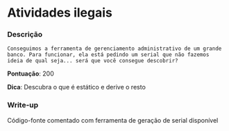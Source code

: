 # Atividades ilegais

### Descrição
```
Conseguimos a ferramenta de gerenciamento administrativo de um grande banco. Para funcionar, ela está pedindo um serial que não fazemos ideia de qual seja... será que você consegue descobrir?
```
**Pontuação**: 200

**Dica**: Descubra o que é estático e derive o resto

### Write-up
Código-fonte comentado com ferramenta de geração de serial disponível